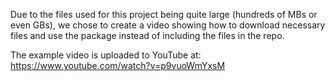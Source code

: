Due to the files used for this project being quite large (hundreds of MBs or even GBs), we chose to create a video showing how to download necessary files and use the package instead of including the files in the repo.

The example video is uploaded to YouTube at: https://www.youtube.com/watch?v=p9vuoWmYxsM